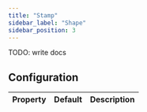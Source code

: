 ```yaml
---
title: "Stamp"
sidebar_label: "Shape"
sidebar_position: 3
---
```


TODO: write docs

## Configuration

|       Property |  Default  | Description                                                                                                                                      |
| -------------: | :-------: | :----------------------------------------------------------------------------------------------------------------------------------------------- |
